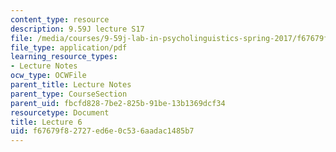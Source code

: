 ```yaml
---
content_type: resource
description: 9.59J lecture S17
file: /media/courses/9-59j-lab-in-psycholinguistics-spring-2017/f67679f82727ed6e0c536aadac1485b7_MIT9_59jS17_lec6.pdf
file_type: application/pdf
learning_resource_types:
- Lecture Notes
ocw_type: OCWFile
parent_title: Lecture Notes
parent_type: CourseSection
parent_uid: fbcfd828-7be2-825b-91be-13b1369dcf34
resourcetype: Document
title: Lecture 6
uid: f67679f8-2727-ed6e-0c53-6aadac1485b7
---
```

